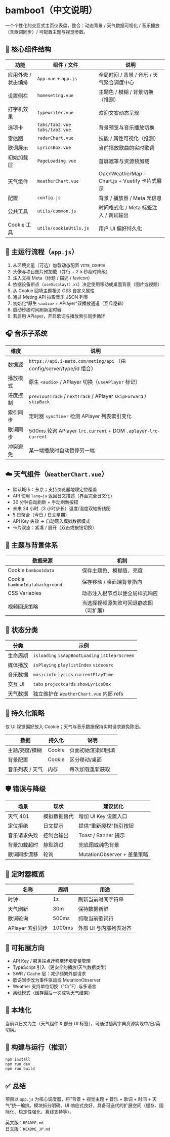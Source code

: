 # bamboo1（中文说明）

一个个性化的交互式主页仪表盘，整合：动态背景 / 天气数据可视化 / 音乐播放（含歌词同步）/ 可配置主题与视觉参数。

## 🧩 核心组件结构
| 功能 | 组件 / 文件 | 说明 |
|------|-------------|------|
| 应用外壳 / 状态编排 | `App.vue` + `app.js` | 全局时间 / 背景 / 音乐 / 天气聚合调度中心 |
| 设置侧栏 | `homeseting.vue` | 主题色 / 模糊 / 背景切换（推测） |
| 打字机效果 | `typewriter.vue` | 欢迎文案动态呈现 |
| 选项卡 | `tabs/tab2.vue` `tabs/tab3.vue` | 背景预览与音乐播放切换 |
| 雷达图 | `radarChart.vue` | 技能 / 属性可视化（推测） |
| 歌词展示 | `LyricsBox.vue` | 当前播放歌曲的实时歌词 |
| 初始加载层 | `PageLoading.vue` | 首屏遮罩与资源预加载 |
| 天气组件 | `WeatherChart.vue` | OpenWeatherMap + Chart.js + Vuetify 卡片式展示 |
| 配置 | `config.js` | 背景 / 播放器 / Meta 元信息 |
| 公共工具 | `utils/common.js` | 时间格式化 / Meta 标签注入 / 调试输出 |
| Cookie 工具 | `utils/cookieUtils.js` | 用户 UI 偏好持久化 |

## 🔑 主运行流程（`app.js`）
1. 从环境变量（可选）加载动态配置 `VITE_CONFIG`
2. 头像与项目图片预加载（并行 + 2.5 秒超时降级）
3. 注入文档 Meta（标题 / 描述 / favicon）
4. 依据设备断点（`useDisplay().xs`）决定使用移动或桌面背景（图片或视频）
5. 从 Cookie 回填主题相关 CSS 自定义属性
6. 通过 Meting API 拉取音乐 JSON 列表
7. 初始化“原生 `<audio>` + APlayer”双播放通道（互斥逻辑）
8. 启动秒级时间刷新定时器
9. 若启用 APlayer，开启歌词与播放索引同步循环

## 🎧 音乐子系统
| 维度 | 说明 |
|------|------|
| 数据源 | `https://api.i-meto.com/meting/api` （由 config/server/type/id 组合） |
| 播放模式 | 原生 `<audio>` / APlayer 切换（`useAPlayer` 标记） |
| 进度控制 | `previousTrack` / `nextTrack` / APlayer `skipForward` / `skipBack` |
| 索引同步 | 定时器 `syncTimer` 检测 APlayer 列表索引变化 |
| 歌词同步 | 500ms 轮询 APlayer `lrc.current` + DOM `.aplayer-lrc-current` |
| 冲突避免 | 某一端播放时自动暂停另一端 |

## ☁️ 天气组件（`WeatherChart.vue`）
- 默认城市：东京；支持浏览器地理定位覆盖
- API 使用 `lang=ja` 返回日文描述（界面完全日文化）
- 30 分钟自动刷新 + 手动刷新按钮
- 未来 24 小时（3 小时步长）温度/湿度双轴折线图
- 5 日聚合（今日 / 日文星期）
- API Key 失效 → 自动落入模拟数据模式
- 卡片双态：紧凑 / 展开（双击或按钮切换）

## 🎨 主题与背景体系
| 数据来源 | 机制 |
|----------|------|
| Cookie `bamboo1data` | 保存主题色、模糊值、亮度 |
| Cookie `bamboo1databackground` | 保存移动 / 桌面端背景指向 |
| CSS Variables | 动态注入根节点以便全局样式响应 |
| 视频回退策略 | 当选择视频源失败可回退静态图（可扩展） |

## 🧠 状态分类
| 分类 | 示例 |
|------|------|
| 生命周期 | `isloading` `isAppBootLoading` `isClearScreen` |
| 媒体播放 | `isPlaying` `playlistIndex` `videosrc` |
| 音乐数据 | `musicinfo` `lyrics` `currentPlayTime` |
| 交互 UI | `tabs` `projectcards` `showLyricsBox` |
| 天气数据 | 独立维护在 `WeatherChart.vue` 内部 refs |

## 🔐 持久化策略
仅 UI 视觉偏好放入 Cookie；天气与音乐数据保持实时请求避免陈旧。

| 数据 | 持久化 | 说明 |
|------|--------|------|
| 主题/亮度/模糊 | Cookie | 页面初始渲染即回填 |
| 背景配置 | Cookie | 区分移动/桌面 |
| 音乐列表 / 天气 | 内存 | 每次加载重新获取 |

## 🛡 错误与降级
| 场景 | 现状 | 建议优化 |
|------|------|---------|
| 天气 401 | 模拟数据替代 | 增加 UI Key 设置入口 |
| 定位拒绝 | 日文提示 | 提供“重新授权”指引按钮 |
| 音乐请求失败 | 控制台输出 | Toast / Banner 提示 |
| 背景加载超时 | 静默跳过 | 兜底图或纯色背景 |
| 歌词同步漂移 | 轮询 | MutationObserver + 差量策略 |

## 🔄 定时器概览
| 名称 | 周期 | 用途 |
|------|------|------|
| 时钟 | 1s | 刷新当前时间字符串 |
| 天气刷新 | 30m | 保持数据新鲜 |
| 歌词轮询 | 500ms | 抓取当前歌词行 |
| APlayer 索引同步 | 1000ms | 外部 UI 与内部列表对齐 |

## 🧪 可拓展方向
- API Key / 服务端点迁移至环境变量管理
- TypeScript 引入（更安全的播放/天气数据类型）
- SWR / Cache 层：减少频繁外部请求
- 歌词同步改为事件驱动或 MutationObserver
- Weather 支持单位切换（°C/°F）与多语言
- 离线模式（缓存最后一次成功天气结果）

## 🧾 本地化
当前以日文为主（天气组件 & 部分 UI 标签），可通过抽离字典资源实现中/日/英切换。

## 🚀 构建与运行（推测）
```bash
npm install
npm run dev
npm run build
```

## ✅ 总结
项目以 `app.js` 为核心调度器，将“背景 + 视觉主题 + 音乐 + 歌词 + 时间 + 天气”统一编排。模块拆分明确、UI 响应式良好，具备可迭代的扩展空间（缓存、国际化、稳定性强化、离线支持等）。

英文版：`README.md`  
日文版：`README_JP.md`
